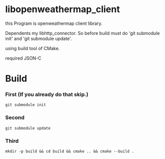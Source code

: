 # libopenweathermap_client
this Program is openweathermap client library.  
  
Dependents my libhttp_connector. So before build must do 'git submodule init' and 'git submodule update'.  
  
using build tool of CMake.  
  
required JSON-C  
# Build
### First (If you already do that skip.)
```
git submodule init
```

### Second
```
git submodule update
```

### Third
```
mkdir -p build && cd build && cmake .. && cmake --build .
```
